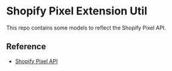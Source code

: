 # Shopify Pixel Extension Util

This repo contains some models to reflect the Shopify Pixel API.

## Reference

- [Shopify Pixel API](https://shopify.dev/docs/api/pixels)
